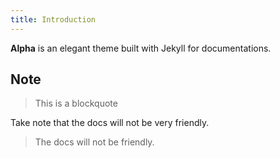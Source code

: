 ```yaml
---
title: Introduction
---
```


**Alpha** is an elegant theme built with Jekyll for documentations.


## Note

> This is a blockquote

Take note that the docs will not be very friendly.

> The docs will not be friendly.